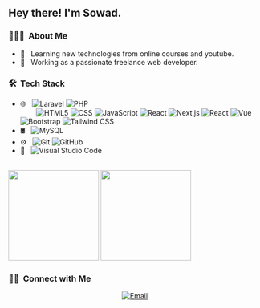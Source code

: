 <h2> Hey there! I'm Sowad.</h2>

<h3> 👨🏻‍💻 &nbsp;About Me </h3>

- 🤔 &nbsp; Learning new technologies from online courses and youtube.
- 💼 &nbsp; Working as a passionate freelance web developer.

<h3> 🛠 &nbsp;Tech Stack</h3>

- 🌐 &nbsp; ![Laravel](https://img.shields.io/badge/-Laravel-333333??style=for-the-badge&logo=laravel)
  ![PHP](https://img.shields.io/badge/-PHP-333333?style=flat&logo=php)
  <br />&nbsp;&nbsp;&nbsp;&nbsp;&nbsp;&nbsp;&nbsp;
  ![HTML5](https://img.shields.io/badge/-HTML5-333333?style=flat&logo=HTML5)
  ![CSS](https://img.shields.io/badge/-CSS-333333?style=flat&logo=CSS3&logoColor=1572B6)
  ![JavaScript](https://img.shields.io/badge/-JavaScript-333333?style=flat&logo=javascript)
  ![React](https://img.shields.io/badge/-React-333333?style=flat&logo=react)
  ![Next.js](https://img.shields.io/badge/-Next.js-333333?style=flat&logo=next.js)
  ![React](https://img.shields.io/badge/Nuxt.js-333333?style=flat&logo=nuxt.js)
  ![Vue](https://img.shields.io/badge/Vue-333333?style=flat&logo=vue.js)
  ![Bootstrap](https://img.shields.io/badge/-Bootstrap-333333?style=flat&logo=bootstrap&logoColor=563D7C)
  ![Tailwind CSS](https://img.shields.io/badge/tailwind%20css-333333?style=flat&logo=tailwindcss)
- 🛢 &nbsp;
  ![MySQL](https://img.shields.io/badge/-MySQL-333333?style=flat&logo=mysql)
- ⚙️ &nbsp;
  ![Git](https://img.shields.io/badge/-Git-333333?style=flat&logo=git)
  ![GitHub](https://img.shields.io/badge/-GitHub-333333?style=flat&logo=github)
- 🔧 &nbsp;
  ![Visual Studio Code](https://img.shields.io/badge/-Visual%20Studio%20Code-333333?style=flat&logo=visual-studio-code&logoColor=007ACC)

<br/>

<a href="https://github.com/devsowad">
  <img height="180em" src="https://github-readme-stats.vercel.app/api?username=devsowad&theme=buefy&show_icons=true" />
  <img height="180em" src="https://github-readme-stats.vercel.app/api/top-langs/?username=devsowad&theme=buefy&layout=compact" />
</a>

<br/>

<h3> 🤝🏻 &nbsp;Connect with Me </h3>

<p align="center">
  <a href="mailto:devsowad@gmail.com"><img alt="Email" src="https://img.shields.io/badge/Email-devsowad@gmail.com-blue?style=flat-square&logo=gmail"></a>
</p>
